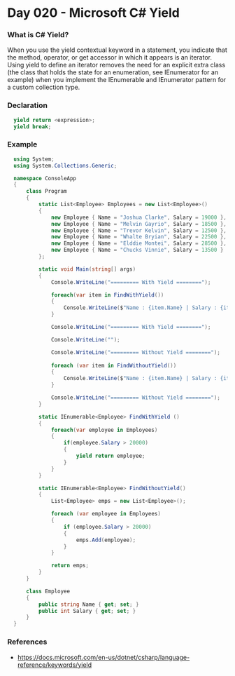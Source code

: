   # Day 020 - Microsoft C# Yield

  ### What is C# Yield?
  When you use the yield contextual keyword in a statement, you indicate that the method, operator, or get accessor in which it appears is an iterator. Using yield to define an iterator removes the need for an explicit extra class (the class that holds the state for an enumeration, see IEnumerator<T> for an example) when you implement the IEnumerable and IEnumerator pattern for a custom collection type.

  ### Declaration
  ```c#
    yield return <expression>;
    yield break;
  ```
  ### Example
  ```c#
    using System;
    using System.Collections.Generic;

    namespace ConsoleApp
    {
        class Program
        {
            static List<Employee> Employees = new List<Employee>()
            {
                new Employee { Name = "Joshua Clarke", Salary = 19000 },
                new Employee { Name = "Melvin Gayrio", Salary = 18500 },
                new Employee { Name = "Trevor Kelvin", Salary = 12500 },
                new Employee { Name = "Whalte Bryian", Salary = 22500 },
                new Employee { Name = "Elddie Montei", Salary = 28500 },
                new Employee { Name = "Chucks Vinnie", Salary = 13500 }
            };

            static void Main(string[] args)
            {
                Console.WriteLine("========= With Yield ========");

                foreach(var item in FindWithYield())
                {
                    Console.WriteLine($"Name : {item.Name} | Salary : {item.Salary}");
                }

                Console.WriteLine("========= With Yield ========");

                Console.WriteLine("");

                Console.WriteLine("========= Without Yield ========");
                
                foreach (var item in FindWithoutYield())
                {
                    Console.WriteLine($"Name : {item.Name} | Salary : {item.Salary}");
                }

                Console.WriteLine("========= Without Yield ========");
            }

            static IEnumerable<Employee> FindWithYield ()
            {
                foreach(var employee in Employees)
                {
                    if(employee.Salary > 20000)
                    {
                        yield return employee;
                    }
                }
            }

            static IEnumerable<Employee> FindWithoutYield()
            {
                List<Employee> emps = new List<Employee>();

                foreach (var employee in Employees)
                {
                    if (employee.Salary > 20000)
                    {
                        emps.Add(employee);
                    }
                }

                return emps;
            }
        }

        class Employee
        {
            public string Name { get; set; }
            public int Salary { get; set; }
        }
    }
  ```
  ### References
  * https://docs.microsoft.com/en-us/dotnet/csharp/language-reference/keywords/yield